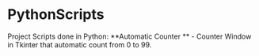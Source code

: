 # PythonScripts
Project Scripts done in Python:
**Automatic Counter ** - Counter Window in Tkinter that automatic count from 0 to 99.
